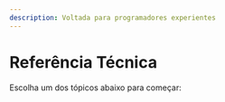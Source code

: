 ```yaml
---
description: Voltada para programadores experientes
---
```


# Referência Técnica

Escolha um dos tópicos abaixo para começar:
